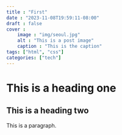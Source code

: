 ```yaml
---
title : "First"
date : "2023-11-08T19:59:11-08:00"
draft : false
cover : 
    image : "img/seoul.jpg"
    alt : "This is a post image"
    caption : "This is the caption"
tags: ["html", "css"]
categories: ["tech"]
---
```


# This is a heading one
## This is a heading two

This is a paragraph.
